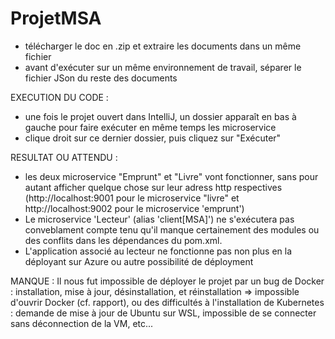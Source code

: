 # ProjetMSA

- télécharger le doc en .zip et extraire les documents dans un même fichier
- avant d'exécuter sur un même environnement de travail, séparer le fichier JSon du reste des documents

EXECUTION DU CODE :
- une fois le projet ouvert dans IntelliJ, un dossier apparaît en bas à gauche pour faire exécuter en même temps les microservice
- clique droit sur ce dernier dossier, puis cliquez sur "Exécuter"


RESULTAT OU ATTENDU :
- les deux microservice "Emprunt" et "Livre" vont fonctionner, sans pour autant afficher quelque chose sur leur adress http respectives 
(http://localhost:9001 pour le microservice "livre" et http://localhost:9002 pour le microservice 'emprunt')
- Le microservice 'Lecteur' (alias 'client[MSA]') ne s'exécutera pas conveblament compte tenu qu'il manque certainement des modules ou des conflits 
dans les dépendances du pom.xml. 
- L'application associé au lecteur ne fonctionne pas non plus en la déployant sur Azure ou autre possibilité de déployment


MANQUE :
Il nous fut impossible de déployer le projet par un bug de Docker : installation, mise à jour, désinstallation, et réinstallation => impossible d'ouvrir Docker (cf. rapport),
ou des difficultés à l'installation de Kubernetes : demande de mise à jour de Ubuntu sur WSL, impossible de se connecter sans déconnection de la VM, etc... 
